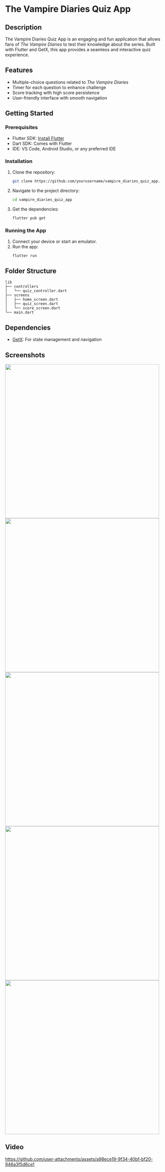 


# The Vampire Diaries Quiz App

## Description

The Vampire Diaries Quiz App is an engaging and fun application that allows fans of *The Vampire Diaries* to test their knowledge about the series. Built with Flutter and GetX, this app provides a seamless and interactive quiz experience.

## Features

- Multiple-choice questions related to *The Vampire Diaries*
- Timer for each question to enhance challenge
- Score tracking with high score persistence
- User-friendly interface with smooth navigation


## Getting Started

### Prerequisites

- Flutter SDK: [Install Flutter](https://flutter.dev/docs/get-started/install)
- Dart SDK: Comes with Flutter
- IDE: VS Code, Android Studio, or any preferred IDE

### Installation

1. Clone the repository:
   ```sh
   git clone https://github.com/yourusername/vampire_diaries_quiz_app.git
   ```
2. Navigate to the project directory:
   ```sh
   cd vampire_diaries_quiz_app
   ```
3. Get the dependencies:
   ```sh
   flutter pub get
   ```

### Running the App

1. Connect your device or start an emulator.
2. Run the app:
   ```sh
   flutter run
   ```

## Folder Structure

```
lib
├── controllers
│   └── quiz_controller.dart
├── screens
│   ├── home_screen.dart
│   ├── quiz_screen.dart
│   └── score_screen.dart
└── main.dart
```

## Dependencies

- [GetX](https://pub.dev/packages/get): For state management and navigation

## Screenshots
<img src="https://github.com/user-attachments/assets/09521ec0-37ca-4b13-8bb7-1632865cae81" height=500px >
<img src="https://github.com/user-attachments/assets/31decd7c-90d4-4d1c-ad20-db10b7c3f380" height=500px >
<img src="https://github.com/user-attachments/assets/adea4f58-fdda-4dce-8431-d6a8b3f95537" height=500px >
<img src="https://github.com/user-attachments/assets/9d0a12c4-2d65-474b-ad07-f567a562aca3" height=500px >
<img src="https://github.com/user-attachments/assets/29b723ab-089f-4af8-be5e-281384d1cf51" height=500px >




## Video


https://github.com/user-attachments/assets/a98ece19-9f34-40bf-bf20-946a3f5d6ce1




